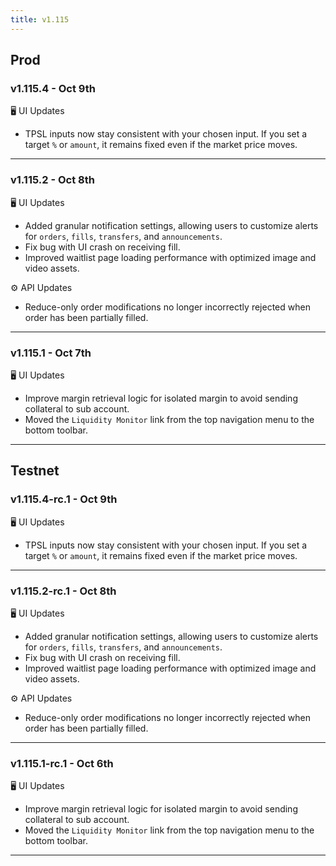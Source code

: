 ```yaml
---
title: v1.115
---
```

## Prod
### v1.115.4 - Oct 9th
🖥️ UI Updates
* TPSL inputs now stay consistent with your chosen input. If you set a target `%` or `amount`, it remains fixed even if the market price moves.
---
### v1.115.2 - Oct 8th
🖥️ UI Updates
* Added granular notification settings, allowing users to customize alerts for `orders`, `fills`, `transfers`, and `announcements`.
* Fix bug with UI crash on receiving fill.
* Improved waitlist page loading performance with optimized image and video assets.

⚙️ API Updates
* Reduce-only order modifications no longer incorrectly rejected when order has been partially filled.
---
### v1.115.1 - Oct 7th
🖥️ UI Updates
* Improve margin retrieval logic for isolated margin to avoid sending collateral to sub account.
* Moved the `Liquidity Monitor` link from the top navigation menu to the bottom toolbar.
---

## Testnet
### v1.115.4-rc.1 - Oct 9th
🖥️ UI Updates
* TPSL inputs now stay consistent with your chosen input. If you set a target `%` or `amount`, it remains fixed even if the market price moves.
---
### v1.115.2-rc.1 - Oct 8th
🖥️ UI Updates
* Added granular notification settings, allowing users to customize alerts for `orders`, `fills`, `transfers`, and `announcements`.
* Fix bug with UI crash on receiving fill.
* Improved waitlist page loading performance with optimized image and video assets.

⚙️ API Updates
* Reduce-only order modifications no longer incorrectly rejected when order has been partially filled.
---

### v1.115.1-rc.1 - Oct 6th
🖥️ UI Updates
* Improve margin retrieval logic for isolated margin to avoid sending collateral to sub account.
* Moved the `Liquidity Monitor` link from the top navigation menu to the bottom toolbar.
---
